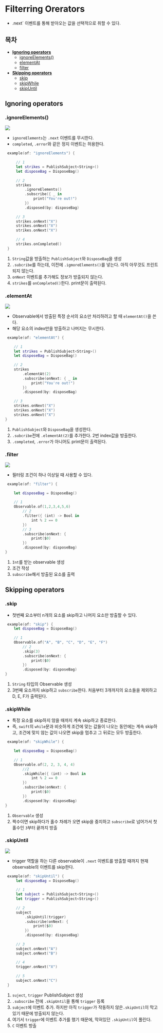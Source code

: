 # Filterring Orerators
- .next` 이벤트를 통해 받아오는 값을 선택적으로 취할 수 있다. 
## 목차
- [**Ignoring operators**](#ignoring_operators)
	- [ignoreElements()](#.ignoreElements())
	- [elementAt](#.elementAt)
	- [filter](#.filter)
- [**Skipping operators**](#skipping_operators)
	- [skip](#.skip)
	- [skipWhile](#.skipWhile)
	- [skipUntil](#.skipUntil)


## Ignoring operators
### .ignoreElements()
![](https://velog.velcdn.com/images/horeng2/post/4a435473-3188-46c8-8ebf-dcef1c5ba2dd/image.png)
- `ignoreElements`는 `.next` 이벤트를 무시한다.
- `completed`, `.error`와 같은 정지 이벤트는 허용한다.
```swift
 example(of: "ignoreElements") {
     
     // 1
     let strikes = PublishSubject<String>()
     let disposeBag = DisposeBag()
     
     // 2
     strikes
         .ignoreElements()
         .subscribe({ _ in
             print("You're out!")
         })
         .disposed(by: disposeBag)
     
     // 3
     strikes.onNext("X")
     strikes.onNext("X")
     strikes.onNext("X")
     
     // 4
     strikes.onCompleted()
 }
 ```
 1. `String`값을 방출하는 `PublishSubject`와 `DisposeBag`을 생성
 2. `.subcribe`를 하는데, 이전에 `.igmoreElements()`를 넣는다. 아직 아무것도 프린트되지 않는다.
 3. `onNext` 이벤트를 추가해도 정보가 방출되지 않는다.
 4. `strikes`를 `onCompleted()`한다. print문이 출력된다.
 
### .elementAt
 ![](https://velog.velcdn.com/images/horeng2/post/d519962d-bb46-4d02-827c-7f62136aff96/image.png)
 - Observable에서 방출된 특정 순서의 요소만 처리하려고 할 때 `elementAt()`을 쓴다. 
 - 해당 요소의 index만을 방출하고 나머지는 무시한다.
 ```swift
  example(of: "elementAt") {
     
     // 1
     let strikes = PublishSubject<String>()
     let disposeBag = DisposeBag()
     
     // 2
     strikes
         .elementAt(2)
         .subscribe(onNext: { _ in
             print("You're out!")
         })
         .disposed(by: disposeBag)
     
     // 3
     strikes.onNext("X")
     strikes.onNext("X")
     strikes.onNext("X")
 }
 ```
 1. `PublishSubject`와 `DisposeBag`을 생성한다.
 2. `.subcribe`전에 `.elementAt(2)`를 추가한다. 2번 index값을 방출한다.
 3. `.completed`, `.error`가 아니어도 print문이 출력된다.
 
### .filter
 ![](https://velog.velcdn.com/images/horeng2/post/bbe2f858-04bd-4fcf-b2ec-3c02070612a7/image.png)
 - 필터링 조건이 하나 이상일 때 사용할 수 있다.
 ```swift
  example(of: "filter") {
     
     let disposeBag = DisposeBag()
     
     // 1
     Observable.of(1,2,3,4,5,6)
         // 2
         .filter({ (int) -> Bool in
             int % 2 == 0
         })
         // 3
         .subscribe(onNext: {
             print($0)
         })
         .disposed(by: disposeBag)
 }
 ```
 1. `Int`를 받는 observable 생성
 2. 조건 작성
 3. `subscribe`해서 방출된 요소를 출력
 
## Skipping operators
### .skip
 - 첫번째 요소부터 n개의 요소를 skip하고 나머지 요소만 방출할 수 있다.
 ```swift
  example(of: "skip") {
     let disposeBag = DisposeBag()
     
     // 1
     Observable.of("A", "B", "C", "D", "E", "F")
         // 2
         .skip(3)
         .subscribe(onNext: {
             print($0)
         })
         .disposed(by: disposeBag)
 }
 ```
 1. `String` 타입의 Observable 생성
 2. 3번째 요소까지 skip하고 `subscribe`한다. 처음부터 3개까지의 요소들을 제외하고 D, E, F가 출력된다.
 
### .skipWhile
 - 특정 요소를 skip하지 않을 때까지 계속 skip하고 종료한다.
 - 즉, `swift`의 `while`문과 비슷하게 조건에 맞는 값들이 나오는 동안에는 계속 skip하고, 조건에 맞지 않는 값이 나오면 skip을 멈추고 그 뒤로는 모두 방출한다.
 ```swift
  example(of: "skipWhile") {
     
     let disposeBag = DisposeBag()
     
     // 1
     Observable.of(2, 2, 3, 4, 4)
         //2
         .skipWhile({ (int) -> Bool in
             int % 2 == 0
         })
         .subscribe(onNext: {
             print($0)
         })
         .disposed(by: disposeBag)
 }
 ```
 1. `Observable` 생성
 2. 짝수이면 skip하다가 홀수 차례가 오면 skip을 중지하고 `subscribe`로 넘어가서 첫 홀수인 `3`부터 끝까지 방출
 
### .skipUntil
![](https://velog.velcdn.com/images/horeng2/post/9c29b32f-178e-4ace-8c44-99f646c327e6/image.png)
- trigger 역할을 하는 다른 observable이 `.next` 이벤트를 방출할 때까지 현재 observable의 이벤트를 skip한다.
```swift
 example(of: "skipUntil") {
     let disposeBag = DisposeBag()
     
     // 1
     let subject = PublishSubject<String>()
     let trigger = PublishSubject<String>()
     
     // 2
     subject
         .skipUntil(trigger)
         .subscribe(onNext: {
             print($0)
         })
         .disposed(by: disposeBag)
     
     // 3
     subject.onNext("A")
     subject.onNext("B")
     
     // 4
     trigger.onNext("X")
     
     // 5
     subject.onNext("C")
 }
 ```
 1. `suject`, `trigger` PublishSubject 생성
 2. `.subscribe` 전에 `.skipUntil`을 통해 `trigger` 등록
 3. `subject`에 이벤트 추가. 하지만 아직 `trigger`가 작동하지 않은`.skipUntil`이 막고 있기 때문에 방출되지 않는다.
 4. 여기서 `trigger`에 이벤트 추가를 했기 때문에, 막혀있던 `.skipUntil`이 풀린다.
 5. `C` 이벤트 방출
 
